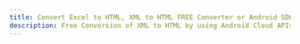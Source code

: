 ---title: Convert Excel to HTML, XML to HTML FREE Converter or Android SDKdescription: Free Conversion of XML to HTML by using Android Cloud APIs & SDKs. Also Create, Edit & Render Microsoft Excel, CSV and SpreadsheetML worksheets or spreadsheet in the Cloud.---